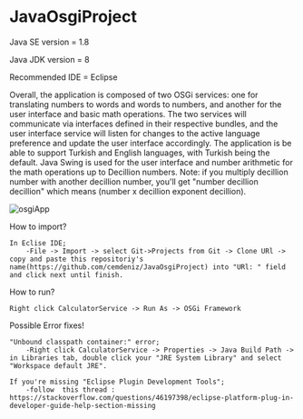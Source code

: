 # JavaOsgiProject

Java SE version = 1.8

Java JDK version = 8

Recommended IDE = Eclipse

Overall, the application is composed of two OSGi services: one for translating numbers to words and words to numbers, and another for the user interface and basic math operations. 
The two services will communicate via interfaces defined in their respective bundles, and the user interface service will listen for changes to the active language preference and update the user interface accordingly. 
The application is be able to support Turkish and English languages, with Turkish being the default. Java Swing is used for the user interface and number arithmetic for the math operations up to Decillion numbers.
Note: if you multiply decillion number with another decillion number, you'll get "number decillion decillion" which means (number x decillion exponent decillion).

![osgiApp](https://user-images.githubusercontent.com/29862339/222452980-7a6bbf97-e906-477f-aadc-97e425d73761.png)

How to import?

	In Eclise IDE;
		-File -> Import -> select Git->Projects from Git -> Clone URl -> copy and paste this repositoriy's name(https://github.com/cemdeniz/JavaOsgiProject) into "URl: " field and click next until finish.

How to run?

	Right click CalculatorService -> Run As -> OSGi Framework
 
 
Possible Error fixes!

	"Unbound classpath container:" error;
		-Right click CalculatorService -> Properties -> Java Build Path -> in Libraries tab, double click your "JRE System Library" and select "Workspace default JRE".
	
	If you're missing "Eclipse Plugin Development Tools";
		-follow  this thread : https://stackoverflow.com/questions/46197398/eclipse-platform-plug-in-developer-guide-help-section-missing